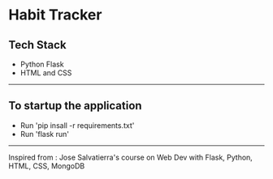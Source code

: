 # Habit Tracker

## Tech Stack

- Python Flask
- HTML and CSS

-------

## To startup the application

- Run 'pip insall -r requirements.txt'
- Run 'flask run'

----

Inspired from : Jose Salvatierra's course on Web Dev with Flask, Python, HTML, CSS, MongoDB
